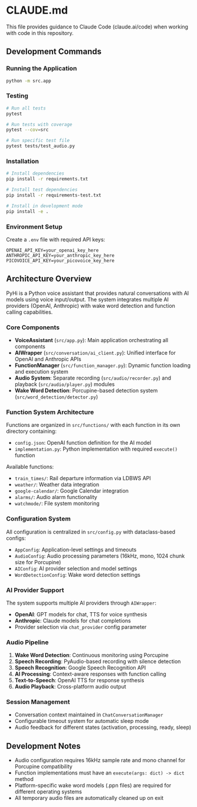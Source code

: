 # CLAUDE.md

This file provides guidance to Claude Code (claude.ai/code) when working with code in this repository.

## Development Commands

### Running the Application
```bash
python -m src.app
```

### Testing
```bash
# Run all tests
pytest

# Run tests with coverage
pytest --cov=src

# Run specific test file
pytest tests/test_audio.py
```

### Installation
```bash
# Install dependencies
pip install -r requirements.txt

# Install test dependencies
pip install -r requirements-test.txt

# Install in development mode
pip install -e .
```

### Environment Setup
Create a `.env` file with required API keys:
```
OPENAI_API_KEY=your_openai_key_here
ANTHROPIC_API_KEY=your_anthropic_key_here
PICOVOICE_API_KEY=your_picovoice_key_here
```

## Architecture Overview

PyHi is a Python voice assistant that provides natural conversations with AI models using voice input/output. The system integrates multiple AI providers (OpenAI, Anthropic) with wake word detection and function calling capabilities.

### Core Components

- **VoiceAssistant** (`src/app.py`): Main application orchestrating all components
- **AIWrapper** (`src/conversation/ai_client.py`): Unified interface for OpenAI and Anthropic APIs
- **FunctionManager** (`src/function_manager.py`): Dynamic function loading and execution system
- **Audio System**: Separate recording (`src/audio/recorder.py`) and playback (`src/audio/player.py`) modules
- **Wake Word Detection**: Porcupine-based detection system (`src/word_detection/detector.py`)

### Function System Architecture

Functions are organized in `src/functions/` with each function in its own directory containing:
- `config.json`: OpenAI function definition for the AI model
- `implementation.py`: Python implementation with required `execute()` function

Available functions:
- `train_times/`: Rail departure information via LDBWS API
- `weather/`: Weather data integration
- `google-calendar/`: Google Calendar integration
- `alarms/`: Audio alarm functionality
- `watchmode/`: File system monitoring

### Configuration System

All configuration is centralized in `src/config.py` with dataclass-based configs:
- `AppConfig`: Application-level settings and timeouts
- `AudioConfig`: Audio processing parameters (16kHz, mono, 1024 chunk size for Porcupine)
- `AIConfig`: AI provider selection and model settings
- `WordDetectionConfig`: Wake word detection settings

### AI Provider Support

The system supports multiple AI providers through `AIWrapper`:
- **OpenAI**: GPT models for chat, TTS for voice synthesis
- **Anthropic**: Claude models for chat completions
- Provider selection via `chat_provider` config parameter

### Audio Pipeline

1. **Wake Word Detection**: Continuous monitoring using Porcupine
2. **Speech Recording**: PyAudio-based recording with silence detection
3. **Speech Recognition**: Google Speech Recognition API
4. **AI Processing**: Context-aware responses with function calling
5. **Text-to-Speech**: OpenAI TTS for response synthesis
6. **Audio Playback**: Cross-platform audio output

### Session Management

- Conversation context maintained in `ChatConversationManager`
- Configurable timeout system for automatic sleep mode
- Audio feedback for different states (activation, processing, ready, sleep)

## Development Notes

- Audio configuration requires 16kHz sample rate and mono channel for Porcupine compatibility
- Function implementations must have an `execute(args: dict) -> dict` method
- Platform-specific wake word models (.ppn files) are required for different operating systems
- All temporary audio files are automatically cleaned up on exit